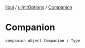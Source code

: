 [libui](../index.md) / [uiInitOptions](index.md) / [Companion](./-companion.md)

# Companion

`companion object Companion : Type`
